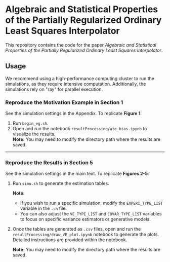 # Algebraic and Statistical Properties of the Partially Regularized Ordinary Least Squares Interpolator

This repository contains the code for the paper *Algebraic and Statistical Properties of the Partially Regularized Ordinary Least Squares Interpolator*. 

## Usage

We recommend using a high-performance computing cluster to run the simulations, as they require intensive computation. Additionally, the simulations rely on "ray" for parallel execution.

### Reproduce the Motivation Example in Section 1

See the simulation settings in the Appendix. To replicate **Figure 1**:

1. Run `begin_eg.sh`.
2. Open and run the notebook `resultProcessing/ate_bias.ipynb` to visualize the results.  
   **Note:** You may need to modify the directory path where the results are saved.

---

### Reproduce the Results in Section 5

See the simulation settings in the main text. To replicate **Figures 2-5**:

1. Run `simu.sh` to generate the estimation tables.  

   **Note:**  
   - If you wish to run a specific simulation, modify the `EXPERI_TYPE_LIST` variable in the `.sh` file.  
   - You can also adjust the `VE_TYPE_LIST` and `COVAR_TYPE_LIST` variables to focus on specific variance estimators or generative models.

2. Once the tables are generated as `.csv` files, open and run the `resultProcessing/draw_VE_plot.ipynb` notebook to generate the plots. Detailed instructions are provided within the notebook.
   
   **Note:** You may need to modify the directory path where the results are saved.
